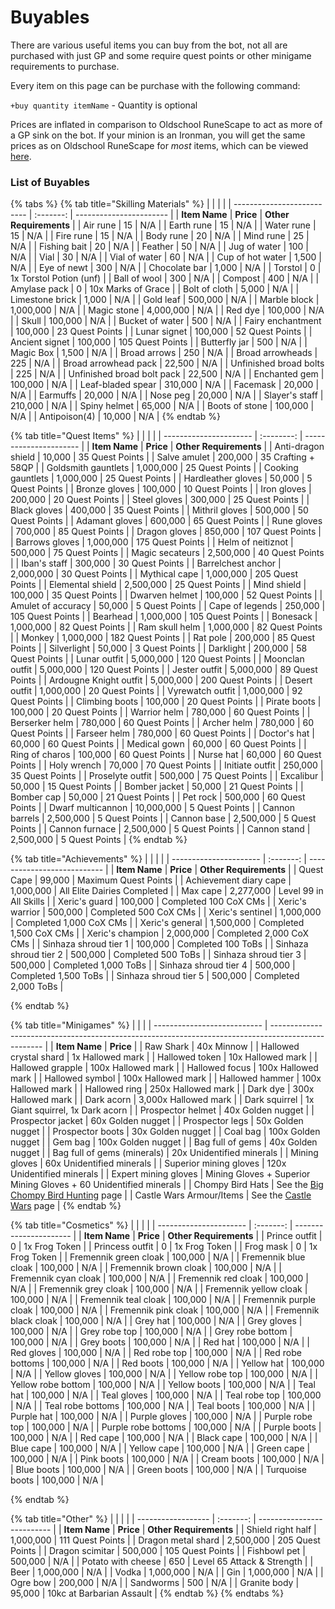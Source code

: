 # Buyables

There are various useful items you can buy from the bot, not all are purchased with just GP and some require quest points or other minigame requirements to purchase.

Every item on this page can be purchase with the following command:&#x20;

`+buy quantity itemName` - Quantity is optional

Prices are inflated in comparison to Oldschool RuneScape to act as more of a GP sink on the bot. If your minion is an Ironman, you will get the same prices as on Oldschool RuneScape for _most_ items, which can be viewed [here](../getting-started/ironman-mode.md#ironman-prices).

### List of Buyables

{% tabs %}
{% tab title="Skilling Materials" %}
|                            |           |                         |
| -------------------------- | :-------: | ----------------------- |
| **Item Name**              | **Price** | **Other Requirements**  |
| Air rune                   |     15    | N/A                     |
| Earth rune                 |     15    | N/A                     |
| Water rune                 |     15    | N/A                     |
| Fire rune                  |     15    | N/A                     |
| Body rune                  |     20    | N/A                     |
| Mind rune                  |     25    | N/A                     |
| Fishing bait               |     20    | N/A                     |
| Feather                    |     50    | N/A                     |
| Jug of water               |    100    | N/A                     |
| Vial                       |     30    | N/A                     |
| Vial of water              |     60    | N/A                     |
| Cup of hot water           |   1,500   | N/A                     |
| Eye of newt                |    300    | N/A                     |
| Chocolate bar              |   1,000   | N/A                     |
| Torstol                    |     0     | 1x Torstol Potion (unf) |
| Ball of wool               |    300    | N/A                     |
| Compost                    |    400    | N/A                     |
| Amylase pack               |     0     | 10x Marks of Grace      |
| Bolt of cloth              |   5,000   | N/A                     |
| Limestone brick            |   1,000   | N/A                     |
| Gold leaf                  |  500,000  | N/A                     |
| Marble block               | 1,000,000 | N/A                     |
| Magic stone                | 4,000,000 | N/A                     |
| Red dye                    |  100,000  | N/A                     |
| Skull                      |  100,000  | N/A                     |
| Bucket of water            |    500    | N/A                     |
| Fairy enchantment          |  100,000  | 23 Quest Points         |
| Lunar signet               |  100,000  | 52 Quest Points         |
| Ancient signet             |  100,000  | 105 Quest Points        |
| Butterfly jar              |    500    | N/A                     |
| Magic Box                  |   1,500   | N/A                     |
| Broad arrows               |    250    | N/A                     |
| Broad arrowheads           |    225    | N/A                     |
| Broad arrowhead pack       |   22,500  | N/A                     |
| Unfinished broad bolts     |    225    | N/A                     |
| Unfinished broad bolt pack |   22,500  | N/A                     |
| Enchanted gem              |  100,000  | N/A                     |
| Leaf-bladed spear          |  310,000  | N/A                     |
| Facemask                   |   20,000  | N/A                     |
| Earmuffs                   |   20,000  | N/A                     |
| Nose peg                   |   20,000  | N/A                     |
| Slayer's staff             |  210,000  | N/A                     |
| Spiny helmet               |   65,000  | N/A                     |
| Boots of stone             |  100,000  | N/A                     |
| Antipoison(4)              |   10,000  | N/A                     |
{% endtab %}

{% tab title="Quest Items" %}
|                        |            |                        |
| ---------------------- | :--------: | ---------------------- |
| **Item Name**          |  **Price** | **Other Requirements** |
| Anti-dragon shield     |   10,000   | 35 Quest Points        |
| Salve amulet           |   200,000  | 35 Crafting + 58QP     |
| Goldsmith gauntlets    |  1,000,000 | 25 Quest Points        |
| Cooking gauntlets      |  1,000,000 | 25 Quest Points        |
| Hardleather gloves     |   50,000   | 5 Quest Points         |
| Bronze gloves          |   100,000  | 10 Quest Points        |
| Iron gloves            |   200,000  | 20 Quest Points        |
| Steel gloves           |   300,000  | 25 Quest Points        |
| Black gloves           |   400,000  | 35 Quest Points        |
| Mithril gloves         |   500,000  | 50 Quest Points        |
| Adamant gloves         |   600,000  | 65 Quest Points        |
| Rune gloves            |   700,000  | 85 Quest Points        |
| Dragon gloves          |   850,000  | 107 Quest Points       |
| Barrows gloves         |  1,000,000 | 175 Quest Points       |
| Helm of neitiznot      |   500,000  | 75 Quest Points        |
| Magic secateurs        |  2,500,000 | 40 Quest Points        |
| Iban's staff           |   300,000  | 30 Quest Points        |
| Barrelchest anchor     |  2,000,000 | 30 Quest Points        |
| Mythical cape          |  1,000,000 | 205 Quest Points       |
| Elemental shield       |  2,500,000 | 25 Quest Points        |
| Mind shield            |   100,000  | 35 Quest Points        |
| Dwarven helmet         |   100,000  | 52 Quest Points        |
| Amulet of accuracy     |   50,000   | 5 Quest Points         |
| Cape of legends        |   250,000  | 105 Quest Points       |
| Bearhead               |  1,000,000 | 105 Quest Points       |
| Bonesack               |  1,000,000 | 82 Quest Points        |
| Ram skull helm         |  1,000,000 | 82 Quest Points        |
| Monkey                 |  1,000,000 | 182 Quest Points       |
| Rat pole               |   200,000  | 85 Quest Points        |
| Silverlight            |   50,000   | 3 Quest Points         |
| Darklight              |   200,000  | 58 Quest Points        |
| Lunar outfit           |  5,000,000 | 120 Quest Points       |
| Moonclan outfit        |  5,000,000 | 120 Quest Points       |
| Jester outfit          |  5,000,000 | 89 Quest Points        |
| Ardougne Knight outfit |  5,000,000 | 200 Quest Points       |
| Desert outfit          |  1,000,000 | 20 Quest Points        |
| Vyrewatch outfit       |  1,000,000 | 92 Quest Points        |
| Climbing boots         |   100,000  | 20 Quest Points        |
| Pirate boots           |   100,000  | 20 Quest Points        |
| Warrior helm           |   780,000  | 60 Quest Points        |
| Berserker helm         |   780,000  | 60 Quest Points        |
| Archer helm            |   780,000  | 60 Quest Points        |
| Farseer helm           |   780,000  | 60 Quest Points        |
| Doctor's hat           |   60,000   | 60 Quest Points        |
| Medical gown           |   60,000   | 60 Quest Points        |
| Ring of charos         |   100,000  | 60 Quest Points        |
| Nurse hat              |   60,000   | 60 Quest Points        |
| Holy wrench            |   70,000   | 70 Quest Points        |
| Initiate outfit        |   250,000  | 35 Quest Points        |
| Proselyte outfit       |   500,000  | 75 Quest Points        |
| Excalibur              |   50,000   | 15 Quest Points        |
| Bomber jacket          |   50,000   | 21 Quest Points        |
| Bomber cap             |   50,000   | 21 Quest Points        |
| Pet rock               |   500,000  | 60 Quest Points        |
| Dwarf multicannon      | 10,000,000 | 5 Quest Points         |
| Cannon barrels         |  2,500,000 | 5 Quest Points         |
| Cannon base            |  2,500,000 | 5 Quest Points         |
| Cannon furnace         |  2,500,000 | 5 Quest Points         |
| Cannon stand           |  2,500,000 | 5 Quest Points         |
{% endtab %}

{% tab title="Achievements" %}
|                        |           |                             |
| ---------------------- | :-------: | --------------------------- |
| **Item Name**          | **Price** | **Other Requirements**      |
| Quest Cape             |   99,000  | Maximum Quest Points        |
| Achievement diary cape | 1,000,000 | All Elite Dairies Completed |
| Max cape               | 2,277,000 | Level 99 in All Skills      |
| Xeric's guard          |  100,000  | Completed 100 CoX CMs       |
| Xeric's warrior        |  500,000  | Completed 500 CoX CMs       |
| Xeric's sentinel       | 1,000,000 | Completed 1,000 CoX CMs     |
| Xeric's general        | 1,500,000 | Completed 1,500 CoX CMs     |
| Xeric's champion       | 2,000,000 | Completed 2,000 CoX CMs     |
| Sinhaza shroud tier 1  |  100,000  | Completed 100 ToBs          |
| Sinhaza shroud tier 2  |  500,000  | Completed 500 ToBs          |
| Sinhaza shroud tier 3  |  500,000  | Completed 1,000 ToBs        |
| Sinhaza shroud tier 4  |  500,000  | Completed 1,500 ToBs        |
| Sinhaza shroud tier 5  |  500,000  | Completed 2,000 ToBs        |


{% endtab %}

{% tab title="Minigames" %}
|                             |                                                                                                     |
| --------------------------- | --------------------------------------------------------------------------------------------------- |
| **Item Name**               | **Price**                                                                                           |
| Raw Shark                   | 40x Minnow                                                                                          |
| Hallowed crystal shard      | 1x Hallowed mark                                                                                    |
| Hallowed token              | 10x Hallowed mark                                                                                   |
| Hallowed grapple            | 100x Hallowed mark                                                                                  |
| Hallowed focus              | 100x Hallowed mark                                                                                  |
| Hallowed symbol             | 100x Hallowed mark                                                                                  |
| Hallowed hammer             | 100x Hallowed mark                                                                                  |
| Hallowed ring               | 250x Hallowed mark                                                                                  |
| Dark dye                    | 300x Hallowed mark                                                                                  |
| Dark acorn                  | 3,000x Hallowed mark                                                                                |
| Dark squirrel               | 1x Giant squirrel, 1x Dark acorn                                                                    |
| Prospector helmet           | 40x Golden nugget                                                                                   |
| Prospector jacket           | 60x Golden nugget                                                                                   |
| Prospector legs             | 50x Golden nugget                                                                                   |
| Prospector boots            | 30x Golden nugget                                                                                   |
| Coal bag                    | 100x Golden nugget                                                                                  |
| Gem bag                     | 100x Golden nugget                                                                                  |
| Bag full of gems            | 40x Golden nugget                                                                                   |
| Bag full of gems (minerals) | 20x Unidentified minerals                                                                           |
| Mining gloves               | 60x Unidentified minerals                                                                           |
| Superior mining gloves      | 120x Unidentified minerals                                                                          |
| Expert mining gloves        | Mining Gloves + Superior Mining Gloves + 60 Unidentified minerals                                   |
| Chompy Bird Hats            | See the [Big Chompy Bird Hunting](https://wiki.oldschool.gg/minigames/big-chompy-bird-hunting) page |
| Castle Wars Armour/Items    | See the [Castle Wars](https://wiki.oldschool.gg/minigames/castle-wars) page                         |
{% endtab %}

{% tab title="Cosmetics" %}
|                        |           |                        |
| ---------------------- | :-------: | ---------------------- |
| **Item Name**          | **Price** | **Other Requirements** |
| Prince outfit          |     0     | 1x Frog Token          |
| Princess outfit        |     0     | 1x Frog Token          |
| Frog mask              |     0     | 1x Frog Token          |
| Fremennik green cloak  |  100,000  | N/A                    |
| Fremennik blue cloak   |  100,000  | N/A                    |
| Fremennik brown cloak  |  100,000  | N/A                    |
| Fremennik cyan cloak   |  100,000  | N/A                    |
| Fremennik red cloak    |  100,000  | N/A                    |
| Fremennik grey cloak   |  100,000  | N/A                    |
| Fremennik yellow cloak |  100,000  | N/A                    |
| Fremennik teal cloak   |  100,000  | N/A                    |
| Fremennik purple cloak |  100,000  | N/A                    |
| Fremennik pink cloak   |  100,000  | N/A                    |
| Fremennik black cloak  |  100,000  | N/A                    |
| Grey hat               |  100,000  | N/A                    |
| Grey gloves            |  100,000  | N/A                    |
| Grey robe top          |  100,000  | N/A                    |
| Grey robe bottom       |  100,000  | N/A                    |
| Grey boots             |  100,000  | N/A                    |
| Red hat                |  100,000  | N/A                    |
| Red gloves             |  100,000  | N/A                    |
| Red robe top           |  100,000  | N/A                    |
| Red robe bottoms       |  100,000  | N/A                    |
| Red boots              |  100,000  | N/A                    |
| Yellow hat             |  100,000  | N/A                    |
| Yellow gloves          |  100,000  | N/A                    |
| Yellow robe top        |  100,000  | N/A                    |
| Yellow robe bottom     |  100,000  | N/A                    |
| Yellow boots           |  100,000  | N/A                    |
| Teal hat               |  100,000  | N/A                    |
| Teal gloves            |  100,000  | N/A                    |
| Teal robe top          |  100,000  | N/A                    |
| Teal robe bottoms      |  100,000  | N/A                    |
| Teal boots             |  100,000  | N/A                    |
| Purple hat             |  100,000  | N/A                    |
| Purple gloves          |  100,000  | N/A                    |
| Purple robe top        |  100,000  | N/A                    |
| Purple robe bottoms    |  100,000  | N/A                    |
| Purple boots           |  100,000  | N/A                    |
| Red cape               |  100,000  | N/A                    |
| Black cape             |  100,000  | N/A                    |
| Blue cape              |  100,000  | N/A                    |
| Yellow cape            |  100,000  | N/A                    |
| Green cape             |  100,000  | N/A                    |
| Pink boots             |  100,000  | N/A                    |
| Cream boots            |  100,000  | N/A                    |
| Blue boots             |  100,000  | N/A                    |
| Green boots            |  100,000  | N/A                    |
| Turquoise boots        |  100,000  | N/A                    |


{% endtab %}

{% tab title="Other" %}
|                    |           |                            |
| ------------------ | :-------: | -------------------------- |
| **Item Name**      | **Price** | **Other Requirements**     |
| Shield right half  | 1,000,000 | 111 Quest Points           |
| Dragon metal shard | 2,500,000 | 205 Quest Points           |
| Dragon scimitar    |  500,000  | 105 Quest Points           |
| Fishbowl pet       |  500,000  | N/A                        |
| Potato with cheese |    650    | Level 65 Attack & Strength |
| Beer               | 1,000,000 | N/A                        |
| Vodka              | 1,000,000 | N/A                        |
| Gin                | 1,000,000 | N/A                        |
| Ogre bow           |  200,000  | N/A                        |
| Sandworms          |    500    | N/A                        |
| Granite body       |   95,000  | 10kc at Barbarian Assault  |
{% endtab %}
{% endtabs %}
